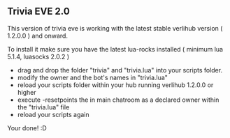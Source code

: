 ## Trivia EVE 2.0
This version of trivia eve is working with the latest stable verlihub version ( 1.2.0.0 ) and onward.

To install it make sure you have the latest lua-rocks installed ( minimum lua 5.1.4, luasocks 2.0.2 )

- drag and drop the folder "trivia" and "trivia.lua" into your scripts folder.
- modify the owner and the bot's names in "trivia.lua"
- reload your scripts folder within your hub running verlihub 1.2.0.0 or higher
- execute -resetpoints the in main chatroom as a declared owner within the "trivia.lua" file
- reload your scripts again

Your done! :D
